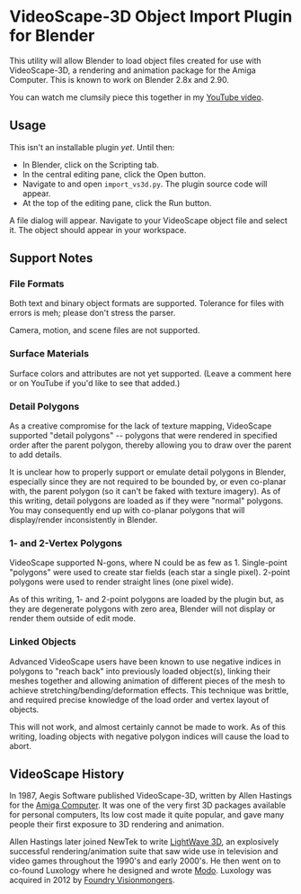 # VideoScape-3D Object Import Plugin for Blender #

This utility will allow Blender to load object files created for use with
VideoScape-3D, a rendering and animation package for the Amiga Computer.
This is known to work on Blender 2.8x and 2.90.

You can watch me clumsily piece this together in my [YouTube
video](https://youtu.be/fXoUjRVV7FM).


## Usage ##

This isn't an installable plugin *yet*.  Until then:

  * In Blender, click on the Scripting tab.
  * In the central editing pane, click the Open button.
  * Navigate to and open `import_vs3d.py`.  The plugin source code will
    appear.
  * At the top of the editing pane, click the Run button.

A file dialog will appear.  Navigate to your VideoScape object file and
select it.  The object should appear in your workspace.


## Support Notes ##

### File Formats ###

Both text and binary object formats are supported.  Tolerance for files with
errors is meh; please don't stress the parser.

Camera, motion, and scene files are not supported.


### Surface Materials ###

Surface colors and attributes are not yet supported.  (Leave a comment here
or on YouTube if you'd like to see that added.)


### Detail Polygons ###

As a creative compromise for the lack of texture mapping, VideoScape
supported "detail polygons" -- polygons that were rendered in specified
order after the parent polygon, thereby allowing you to draw over the parent
to add details.

It is unclear how to properly support or emulate detail polygons in Blender,
especially since they are not required to be bounded by, or even co-planar
with, the parent polygon (so it can't be faked with texture imagery).  As of
this writing, detail polygons are loaded as if they were "normal" polygons.
You may consequently end up with co-planar polygons that will display/render
inconsistently in Blender.


### 1- and 2-Vertex Polygons ###

VideoScape supported N-gons, where N could be as few as 1.  Single-point
"polygons" were used to create star fields (each star a single pixel).
2-point polygons were used to render straight lines (one pixel wide).

As of this writing, 1- and 2-point polygons are loaded by the plugin but, as
they are degenerate polygons with zero area, Blender will not display or
render them outside of edit mode.


### Linked Objects ###

Advanced VideoScape users have been known to use negative indices in
polygons to "reach back" into previously loaded object(s), linking their
meshes together and allowing animation of different pieces of the mesh to
achieve stretching/bending/deformation effects.  This technique was brittle,
and required precise knowledge of the load order and vertex layout of
objects.

This will not work, and almost certainly cannot be made to work.  As of this
writing, loading objects with negative polygon indices will cause the load
to abort.


## VideoScape History ##

In 1987, Aegis Software published VideoScape-3D, written by Allen Hastings
for the [Amiga Computer](https://en.wikipedia.org/wiki/Amiga).  It was one
of the very first 3D packages available for personal computers, Its low cost
made it quite popular, and gave many people their first exposure to 3D
rendering and animation.

Allen Hastings later joined NewTek to write [LightWave
3D](https://en.wikipedia.org/wiki/LightWave_3D), an explosively successful
rendering/animation suite that saw wide use in television and video games
throughout the 1990's and early 2000's.  He then went on to co-found
Luxology where he designed and wrote
[Modo](https://www.foundry.com/products/modo).  Luxology was acquired in
2012 by [Foundry Visionmongers](https://www.foundry.com/).

